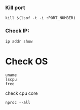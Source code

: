 ### Kill port 

```shell
kill $(lsof -t -i :PORT_NUMBER)
```

### Check IP:

```shell
ip addr show
```

# Check OS
```shell
uname
lscpu
free
```
check cpu core
```shell
nproc --all
```

